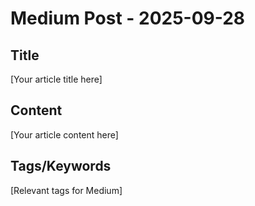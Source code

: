 # Medium Post - 2025-09-28

## Title
[Your article title here]

## Content
[Your article content here]

## Tags/Keywords
[Relevant tags for Medium]
